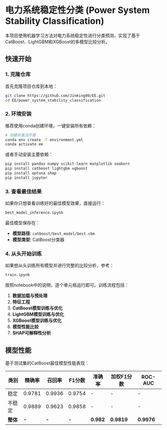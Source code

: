 # 电力系统稳定性分类 (Power System Stability Classification)

本项目使用机器学习方法对电力系统稳定性进行分类预测，实现了基于CatBoost、LightGBM和XGBoost的多模型比较分析。


## 快速开始

### 1. 克隆仓库

首先克隆项目仓库到本地：

```bash
git clone https://github.com/Jinming00/EE.git
cd EE/power_system_stability_classification
```

### 2. 环境安装

推荐使用conda创建环境，一键安装所有依赖：

```bash
# 创建并激活环境
conda env create -f environment.yml
conda activate ee
```

或者手动安装主要依赖：

```bash
pip install pandas numpy scikit-learn matplotlib seaborn
pip install catboost lightgbm xgboost
pip install optuna shap
pip install jupyter
```

### 3. 查看最佳结果

如果你只想查看训练好的最佳模型效果，直接运行：

```bash
best_model_inference.ipynb
```

最佳模型保存在：
- **模型路径**: `catboost/best_model/best.cbm`
- **模型类型**: CatBoost分类器


### 4. 从头开始训练

如果想从头训练所有模型并进行完整的比较分析，参考：

```bash
train.ipynb
```

按照notebook中的说明，逐个单元格运行即可。训练流程包括：

1. **数据加载与预处理**
2. **特征工程**
3. **CatBoost模型训练与优化**
4. **LightGBM模型训练与优化**
5. **XGBoost模型训练与优化**
6. **模型性能比较**
7. **SHAP可解释性分析**

## 模型性能

基于测试集的CatBoost最佳模型性能表现：

| 类别 | 精确率 | 召回率 | F1分数 | 准确率 | 加权F1分数 | ROC-AUC |
|------|--------|--------|--------|--------|-----------|---------|
| 稳定 | 0.9781 | 0.9936 | 0.9754 | - | - | - |
| 不稳定 | 0.9889 | 0.9623 | 0.9858 | - | - | - |
| **整体** | **-** | **-** | **-** | **0.982** | **0.9819** | **0.9976** |







